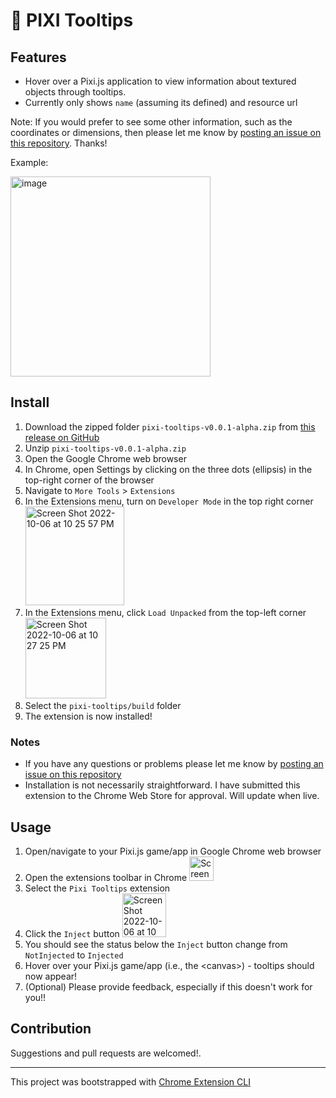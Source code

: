 # 🔎 PIXI Tooltips
## Features

- Hover over a Pixi.js application to view information about textured objects through tooltips.
- Currently only shows `name` (assuming its defined) and resource url

Note: If you would prefer to see some other information, such as the coordinates or dimensions, then please let me know by [posting an issue on this repository](https://github.com/finlaymacklon/pixi-tooltips/issues/new). Thanks!

Example:

<img width="320" alt="image" src="https://user-images.githubusercontent.com/49216954/194617814-1e43de41-a193-4c6e-8254-803ee3f83c11.png">

## Install
1) Download the zipped folder `pixi-tooltips-v0.0.1-alpha.zip` from [this release on GitHub](https://github.com/finlaymacklon/pixi-tooltips/releases/tag/v0.0.1)
2) Unzip `pixi-tooltips-v0.0.1-alpha.zip`
3) Open the Google Chrome web browser
4) In Chrome, open Settings by clicking on the three dots (ellipsis) in the top-right corner of the browser
5) Navigate to `More Tools` > `Extensions`
6) In the Extensions menu, turn on `Developer Mode` in the top right corner <img width="158" alt="Screen Shot 2022-10-06 at 10 25 57 PM" src="https://user-images.githubusercontent.com/49216954/194461562-a4548ae3-ba94-4c05-846c-9a8567b7c0ac.png">
7) In the Extensions menu, click `Load Unpacked` from the top-left corner <img width="129" alt="Screen Shot 2022-10-06 at 10 27 25 PM" src="https://user-images.githubusercontent.com/49216954/194461736-0ad2ef41-44a9-4a15-a752-7fa46a89bd89.png">
8) Select the `pixi-tooltips/build` folder
9) The extension is now installed!

### Notes
- If you have any questions or problems please let me know by [posting an issue on this repository](https://github.com/finlaymacklon/pixi-tooltips/issues/new)
- Installation is not necessarily straightforward. I have submitted this extension to the Chrome Web Store for approval. Will update when live.

## Usage
1) Open/navigate to your Pixi.js game/app in Google Chrome web browser
2) Open the extensions toolbar in Chrome <img width="39" alt="Screen Shot 2022-10-06 at 10 28 59 PM" src="https://user-images.githubusercontent.com/49216954/194461889-1eca28e0-93fe-426f-bed1-a770a0d0cad7.png">
3) Select the `Pixi Tooltips` extension
4) Click the `Inject` button <img width="70" alt="Screen Shot 2022-10-06 at 10 30 45 PM" src="https://user-images.githubusercontent.com/49216954/194462083-eb0f1fc1-c12a-4f01-b1fe-0d6b05bd3350.png">
5) You should see the status below the `Inject` button change from `NotInjected` to `Injected`
6) Hover over your Pixi.js game/app (i.e., the \<canvas\>) - tooltips should now appear!
7) (Optional) Please provide feedback, especially if this doesn't work for you!!

## Contribution

Suggestions and pull requests are welcomed!.

---

This project was bootstrapped with [Chrome Extension CLI](https://github.com/dutiyesh/chrome-extension-cli)
